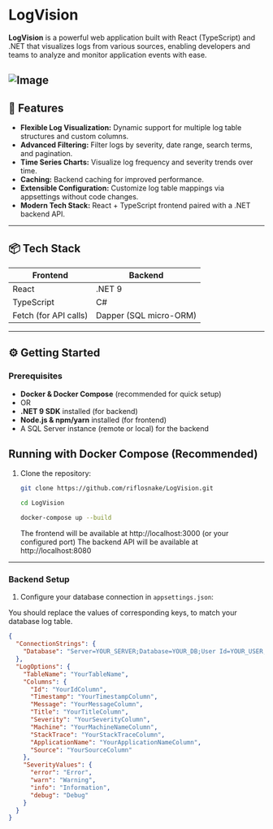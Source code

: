 # LogVision

**LogVision** is a powerful web application built with React (TypeScript) and .NET that visualizes logs from various sources, enabling developers and teams to analyze and monitor application events with ease.

![Image](https://github.com/user-attachments/assets/0ab79f97-7950-4666-889f-635ca5a91e83)
---

## 🚀 Features

- **Flexible Log Visualization:** Dynamic support for multiple log table structures and custom columns.
- **Advanced Filtering:** Filter logs by severity, date range, search terms, and pagination.
- **Time Series Charts:** Visualize log frequency and severity trends over time.
- **Caching:** Backend caching for improved performance.
- **Extensible Configuration:** Customize log table mappings via appsettings without code changes.
- **Modern Tech Stack:** React + TypeScript frontend paired with a .NET backend API.

---

## 📦 Tech Stack

| Frontend                 | Backend                      |
|-------------------------|------------------------------|
| React                   | .NET 9             |
| TypeScript              | C#                          |
| Fetch (for API calls)   | Dapper (SQL micro-ORM)       |

---

## ⚙️ Getting Started

### Prerequisites

- **Docker & Docker Compose** (recommended for quick setup)  
- OR  
- **.NET 9 SDK** installed (for backend)  
- **Node.js & npm/yarn** installed (for frontend)  
- A SQL Server instance (remote or local) for the backend  

## Running with Docker Compose (Recommended)

1. Clone the repository:

   ```bash
   git clone https://github.com/riflosnake/LogVision.git
   ```
   ```bash
   cd LogVision
   ```
   ```bash
   docker-compose up --build
   ```
   The frontend will be available at http://localhost:3000 (or your configured port)
   The backend API will be available at http://localhost:8080
---

### Backend Setup

1. Configure your database connection in `appsettings.json`:

You should replace the values of corresponding keys, to match your database log table.

```json
{
  "ConnectionStrings": {
    "Database": "Server=YOUR_SERVER;Database=YOUR_DB;User Id=YOUR_USER;Password=YOUR_PASSWORD;"
  },
  "LogOptions": {
    "TableName": "YourTableName",
    "Columns": {
      "Id": "YourIdColumn",
      "Timestamp": "YourTimestampColumn",
      "Message": "YourMessageColumn",
      "Title": "YourTitleColumn",
      "Severity": "YourSeverityColumn",
      "Machine": "YourMachineNameColumn",
      "StackTrace": "YourStackTraceColumn",
      "ApplicationName": "YourApplicationNameColumn",
      "Source": "YourSourceColumn"
    },
    "SeverityValues": {
      "error": "Error",
      "warn": "Warning",
      "info": "Information",
      "debug": "Debug"
    }
  }
}
